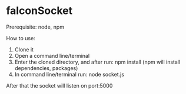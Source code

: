 # falconSocket
Prerequisite: node, npm

How to use:
1. Clone it
2. Open a command line/terminal
3. Enter the cloned directory, and after run: npm install (npm will install dependencies, packages)
3. In command line/terminal run: node socket.js

After that the socket will listen on port:5000
